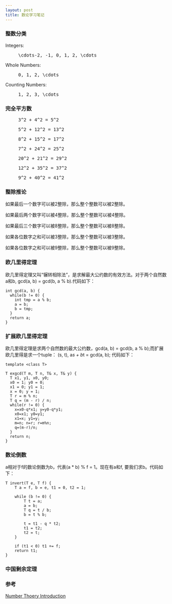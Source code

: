 ```yaml
---
layout: post
title: 数论学习笔记
---
```

### 整数分类
Integers:
<figure class="highlight"><pre class="mathquill-ivanjobs">\cdots-2, -1, 0, 1, 2, \cdots</pre></figure>

Whole Numbers:
<figure class="highlight"><pre class="mathquill-ivanjobs">0, 1, 2, \cdots</pre></figure>

Counting Numbers:
<figure class="highlight"><pre class="mathquill-ivanjobs">1, 2, 3, \cdots</pre></figure>

### 完全平方数
<figure class="highlight"><pre class="mathquill-ivanjobs">3^2 + 4^2 = 5^2</pre></figure>
<figure class="highlight"><pre class="mathquill-ivanjobs">5^2 + 12^2 = 13^2</pre></figure>
<figure class="highlight"><pre class="mathquill-ivanjobs">8^2 + 15^2 = 17^2</pre></figure>
<figure class="highlight"><pre class="mathquill-ivanjobs">7^2 + 24^2 = 25^2</pre></figure>
<figure class="highlight"><pre class="mathquill-ivanjobs">20^2 + 21^2 = 29^2</pre></figure>
<figure class="highlight"><pre class="mathquill-ivanjobs">12^2 + 35^2 = 37^2</pre></figure>
<figure class="highlight"><pre class="mathquill-ivanjobs">9^2 + 40^2 = 41^2</pre></figure>

### 整除推论
如果最后一个数字可以被2整除，那么整个整数可以被2整除。

如果最后两个数字可以被4整除，那么整个整数可以被4整除。

如果最后三个数字可以被8整除，那么整个整数可以被8整除。

如果各位数字之和可以被3整除，那么整个整数可以被3整除。

如果各位数字之和可以被9整除，那么整个整数可以被9整除。

### 欧几里得定理
欧几里得定理又叫“辗转相除法”，是求解最大公约数的有效方法。对于两个自然数a和b, gcd(a, b) = gcd(b, a % b).代码如下：
```
int gcd(a, b) {
  while(b != 0) {
    int tmp = a % b;
    a = b;
    b = tmp;
  }
  return a;
}
```

### 扩展欧几里得定理
欧几里得定理是求两个自然数的最大公约数，gcd(a, b) = gcd(b, a % b);而扩展欧几里得是求一个tuple：
(s, t), a*s + b*t = gcd(a, b);
代码如下：
```
template <class T>

T exgcd(T m, T n, T& x, T& y) {
  T x1, y1, x0, y0;
  x0 = 1; y0 = 0;
  x1 = 0; y1 = 1;
  x = 0; y = 1;
  T r = m % n;
  T q = (m - r) / n;
  while(r != 0) {
    x=x0-q*x1; y=y0-q*y1;
    x0=x1; y0=y1;
    x1=x; y1=y;
    m=n; n=r; r=m%n;
    q=(m-r)/n;
  }
  return n;
}
```

### 数论倒数
a相对于f的数论倒数为b，代表(a * b) % f = 1。现在有a和f, 要我们求b。代码如下：
```
T invert(T e, T f) {
    T a = f, b = e, t1 = 0, t2 = 1;

    while (b != 0) {
        T t = a;
        a = b;
        T q = t / b;
        b = t % b;

        t = t1 - q * t2;
        t1 = t2;
        t2 = t;
    }

    if (t1 < 0) t1 += f;
    return t1;
}
```

### 中国剩余定理


### 参考
[Number Thoery Introduction](https://www.youtube.com/watch?v=FtztfI86pBY&list=PLr3WmPgPWZfX1HUpeyKkP6ir2wOFhqXMO)
